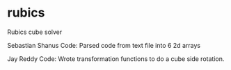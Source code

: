 rubics
======

Rubics cube solver

Sebastian Shanus Code:
Parsed code from text file into 6 2d arrays

Jay Reddy Code:
Wrote transformation functions to do a cube side rotation.
